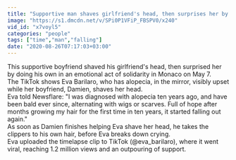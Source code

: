 ```yaml
---
title: "Supportive man shaves girlfriend's head, then surprises her by doing his own"
image: "https://s1.dmcdn.net/v/SPi0P1VFiP_FBSPV0/x240"
vid_id: "x7voyl5"
categories: "people"
tags: ["time","man","falling"]
date: "2020-08-26T07:17:03+03:00"
---
```

This supportive boyfriend shaved his girlfriend's head, then surprised her by doing his own in an emotional act of solidarity in Monaco on May 7.   <br>The TikTok shows Eva Barilaro, who has alopecia, in the mirror, visibly upset while her boyfriend, Damien, shaves her head.  <br>Eva told Newsflare: &quot;I was diagnosed with alopecia ten years ago, and have been bald ever since, alternating with wigs or scarves. Full of hope after months growing my hair for the first time in ten years, it started falling out again.&quot;  <br>As soon as Damien finishes helping Eva shave her head, he takes the clippers to his own hair, before Eva breaks down crying.  <br>Eva uploaded the timelapse clip to TikTok (@eva_barilaro), where it went viral, reaching 1.2 million views and an outpouring of support.

